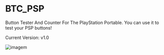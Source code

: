 # BTC_PSP
Button Tester And Counter For The PlayStation Portable.
You can use it to test your PSP buttons!

Current Version: v1.0

![imagem](https://user-images.githubusercontent.com/88230635/174453226-2f2872bd-a683-4052-b57a-d55caad48b67.png)

